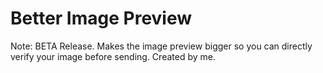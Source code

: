 # Better Image Preview

Note: BETA Release. Makes the image preview bigger so you can directly verify your image before sending. Created by me.
